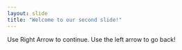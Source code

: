 ```yaml
---
layout: slide
title: "Welcome to our second slide!"
---
```

Use Right Arrow to continue.
Use the left arrow to go back!
